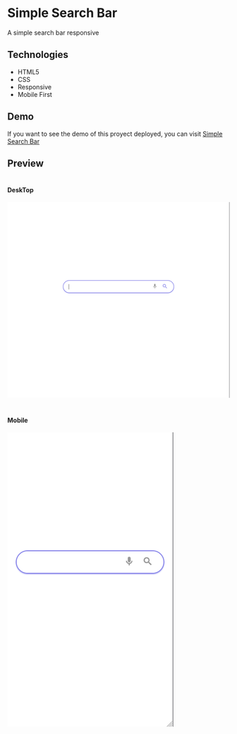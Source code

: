 # Simple Search Bar
A simple search bar responsive

## Technologies
- HTML5
- CSS
- Responsive
- Mobile First


## Demo
If you want to see the demo of this proyect deployed, you can visit [Simple Search Bar](https://idev-simple-searchbar-html-css.netlify.app/)

## Preview
#
#### DeskTop
![](./desktop.png)
#
#### Mobile
![](./mobile.png)
